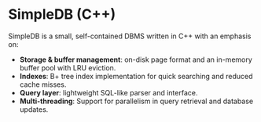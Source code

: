 # SimpleDB (C++)
SimpleDB is a small, self-contained DBMS written in C++ with an emphasis on:

* **Storage & buffer management**: on-disk page format and an in-memory buffer pool with LRU eviction.
* **Indexes**: B+ tree index implementation for quick searching and reduced cache misses.
* **Query layer**: lightweight SQL-like parser and interface.
* **Multi-threading**: Support for parallelism in query retrieval and database updates.

